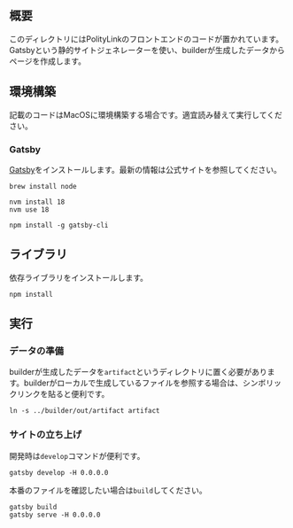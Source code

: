 ## 概要

このディレクトリにはPolityLinkのフロントエンドのコードが置かれています。Gatsbyという静的サイトジェネレーターを使い、builderが生成したデータからページを作成します。

## 環境構築

記載のコードはMacOSに環境構築する場合です。適宜読み替えて実行してください。

### Gatsby

[Gatsby](https://www.gatsbyjs.com/docs/tutorial/part-0/)をインストールします。最新の情報は公式サイトを参照してください。

```
brew install node
```

```
nvm install 18
nvm use 18
```

```
npm install -g gatsby-cli
```

## ライブラリ
依存ライブラリをインストールします。
```
npm install
```

## 実行

### データの準備

builderが生成したデータを`artifact`というディレクトリに置く必要があります。builderがローカルで生成しているファイルを参照する場合は、シンボリックリンクを貼ると便利です。

```
ln -s ../builder/out/artifact artifact
```

### サイトの立ち上げ
開発時は`develop`コマンドが便利です。

```
gatsby develop -H 0.0.0.0
```

本番のファイルを確認したい場合は`build`してください。

```
gatsby build
gatsby serve -H 0.0.0.0
```